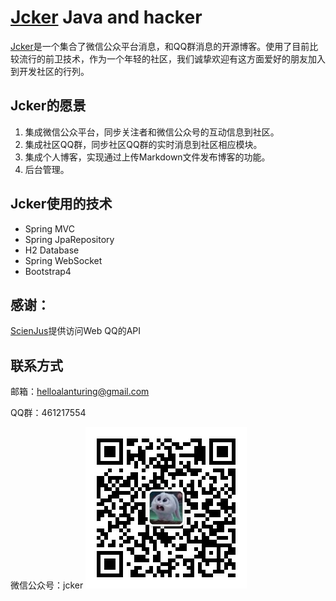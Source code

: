 # [Jcker](http://www.jcker.org) Java and hacker
[Jcker](http://www.jcker.org)是一个集合了微信公众平台消息，和QQ群消息的开源博客。使用了目前比较流行的前卫技术，作为一个年轻的社区，我们诚挚欢迎有这方面爱好的朋友加入到开发社区的行列。

## Jcker的愿景
1. 集成微信公众平台，同步关注者和微信公众号的互动信息到社区。
2. 集成社区QQ群，同步社区QQ群的实时消息到社区相应模块。
3. 集成个人博客，实现通过上传Markdown文件发布博客的功能。
4. 后台管理。

## Jcker使用的技术
* Spring MVC
* Spring JpaRepository
* H2 Database
* Spring WebSocket
* Bootstrap4

## 感谢： 
[ScienJus](https://github.com/ScienJus/smartqq/ "SmartQQ API")提供访问Web QQ的API

## 联系方式 
邮箱：helloalanturing@gmail.com

QQ群：461217554

微信公众号：jcker
![微信公众号](src/main/resources/static/img/wechat_qrcode.jpg) 

